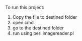 To run this project:
1. Copy the file to destined folder
2. open cmd
3. go to the destined folder
4. run using perl imagereader.pl
